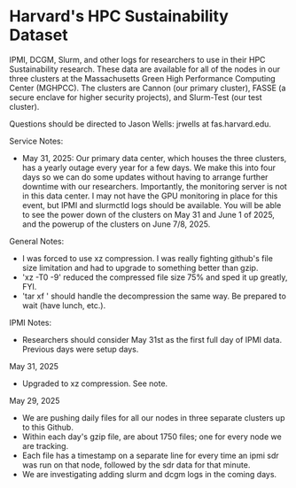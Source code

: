 # Harvard's HPC Sustainability Dataset
IPMI, DCGM, Slurm, and other logs for researchers to use in their HPC Sustainability research. These data are available for all of the nodes in our three clusters at the Massachusetts Green High Performance Computing Center (MGHPCC). The clusters are Cannon (our primary cluster), FASSE (a secure enclave for higher security projects), and Slurm-Test (our test cluster).

Questions should be directed to Jason Wells: jrwells at fas.harvard.edu.

Service Notes:
- May 31, 2025: Our primary data center, which houses the three clusters, has a yearly outage every year for a few days. We make this into four days so we can do some updates without having to arrange further downtime with our researchers. Importantly, the monitoring server is not in this data center. I may not have the GPU monitoring in place for this event, but IPMI and slurmctld logs should be available. You will be able to see the power down of the clusters on May 31 and June 1 of 2025, and the powerup of the clusters on June 7/8, 2025.

General Notes:
- I was forced to use xz compression. I was really fighting github's file size limitation and had to upgrade to something better than gzip.
- 'xz -T0 -9' reduced the compressed file size 75% and sped it up greatly, FYI.
- 'tar xf <filename>' should handle the decompression the same way. Be prepared to wait (have lunch, etc.).

IPMI Notes:
- Researchers should consider May 31st as the first full day of IPMI data. Previous days were setup days.

May 31, 2025
- Upgraded to xz compression. See note.

May 29, 2025
- We are pushing daily files for all our nodes in three separate clusters up to this Github.
- Within each day's gzip file, are about 1750 files; one for every node we are tracking.
- Each file has a timestamp on a separate line for every time an ipmi sdr was run on that node, followed by the sdr data for that minute.
- We are investigating adding slurm and dcgm logs in the coming days.
